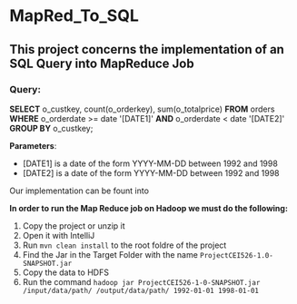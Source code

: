 # MapRed_To_SQL
## This project concerns the implementation of an SQL Query into MapReduce Job

### Query:

**SELECT** 
  o_custkey, count(o_orderkey), sum(o_totalprice)
**FROM**
  orders
**WHERE**
    o_orderdate >= date '[DATE1]'
  **AND** 
    o_orderdate < date '[DATE2]'
**GROUP BY**
  o_custkey;
  
  
**Parameters**:
* [DATE1] is a date of the form YYYY-MM-DD between 1992 and 1998
* [DATE2] is a date of the form YYYY-MM-DD between 1992 and 1998


Our implementation can be fount into 


**In order to run the Map Reduce job on Hadoop we must do the following:**

1. Copy the project or unzip it
2. Open it with IntelliJ
3. Run `mvn clean install` to the root foldre of the project 
4. Find the Jar in the Target Folder with the name `ProjectCEI526-1.0-SNAPSHOT.jar` 
5. Copy the data to HDFS
6. Run the command `hadoop jar ProjectCEI526-1-0-SNAPSHOT.jar /input/data/path/ /output/data/path/ 1992-01-01 1998-01-01`



